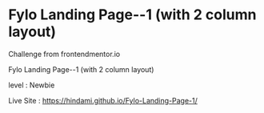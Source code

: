 # Fylo Landing Page--1 (with 2 column layout)

Challenge from frontendmentor.io

Fylo Landing Page--1 (with 2 column layout)

level : Newbie

Live Site : https://hindami.github.io/Fylo-Landing-Page-1/
